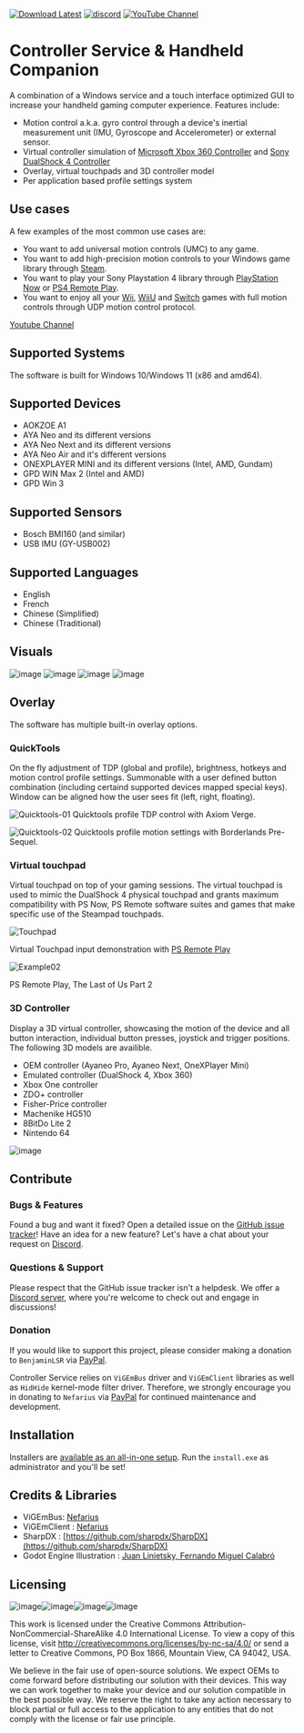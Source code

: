 [![Download Latest](https://img.shields.io/github/downloads/Valkirie/HandheldCompanion/latest/total?style=flat-square&color=orange&label=Download%20Latest)](https://github.com/Valkirie/ControllerService/releases/latest)
[![discord](https://img.shields.io/discord/1054321983166365726?color=orange&label=Discord&logo=discord&logoColor=white&style=flat-square)](https://discord.gg/znHuywFz5M)
[![YouTube Channel](https://img.shields.io/youtube/channel/subscribers/UCFLra6QVYJYeaWp2mGaq3Og?style=flat-square&color=orange&label=YouTube%20Channel&logo=youtube&logoColor=white)](https://www.youtube.com/channel/UCFLra6QVYJYeaWp2mGaq3Og)

# Controller Service & Handheld Companion

A combination of a Windows service and a touch interface optimized GUI to increase your handheld gaming computer experience. Features include:
- Motion control a.k.a. gyro control through a device's inertial measurement unit (IMU, Gyroscope and Accelerometer) or external sensor.
- Virtual controller simulation of [Microsoft Xbox 360 Controller](https://en.wikipedia.org/wiki/Xbox_360_controller) and [Sony DualShock 4 Controller](https://en.wikipedia.org/wiki/DualShock#DualShock_4)
- Overlay, virtual touchpads and 3D controller model
- Per application based profile settings system

## Use cases
A few examples of the most common use cases are:
- You want to add universal motion controls (UMC) to any game.
- You want to add high-precision motion controls to your Windows game library through [Steam](https://store.steampowered.com/controller/update/dec15).
- You want to play your Sony Playstation 4 library through [PlayStation Now](https://www.playstation.com/en-us/ps-now/) or [PS4 Remote Play](<https://remoteplay.dl.playstation.net/remoteplay/>).
- You want to enjoy all your [Wii](https://dolphin-emu.org/), [WiiU](https://cemu.info/) and [Switch](https://yuzu-emu.org/) games with full motion controls through UDP motion control protocol.

[Youtube Channel](https://www.youtube.com/channel/UCFLra6QVYJYeaWp2mGaq3Og)

## Supported Systems
The software is built for Windows 10/Windows 11 (x86 and amd64).

## Supported Devices
- AOKZOE A1
- AYA Neo and its different versions
- AYA Neo Next and its different versions
- AYA Neo Air and it's different versions
- ONEXPLAYER MINI and its different versions (Intel, AMD, Gundam)
- GPD WIN Max 2 (Intel and AMD)
- GPD Win 3

## Supported Sensors
- Bosch BMI160 (and similar)
- USB IMU (GY-USB002)

## Supported Languages
- English
- French
- Chinese (Simplified)
- Chinese (Traditional)

## Visuals
![image](https://user-images.githubusercontent.com/934757/188308169-abfcc335-39e9-44c5-ac9a-bc0e02ac7cec.png)
![image](https://user-images.githubusercontent.com/934757/188308173-6fcd01ce-eabf-4340-b2f2-a9f63a5b4072.png)
![image](https://user-images.githubusercontent.com/934757/188308180-3dc34830-4e5e-4c74-a3cf-33eee5c77cd9.png)
![image](https://user-images.githubusercontent.com/934757/188308184-e8893451-127a-48b3-be90-6229c614c317.png)

## Overlay
The software has multiple built-in overlay options. 

### QuickTools

On the fly adjustment of TDP (global and profile), brightness, hotkeys and motion control profile settings. Summonable with a user defined button combination (including certaind supported devices mapped special keys). Window can be aligned how the user sees fit (left, right, floating).

![Quicktools-01](https://user-images.githubusercontent.com/14330834/184693435-7df5ad40-ddb1-4359-9335-1a5804441dc3.png)
Quicktools profile TDP control with Axiom Verge.

![Quicktools-02](https://user-images.githubusercontent.com/14330834/184693443-117d8594-f4e5-4400-8341-2fb95b986d01.png)
Quicktools profile motion settings with Borderlands Pre-Sequel.

### Virtual touchpad

Virtual touchpad on top of your gaming sessions. The virtual touchpad is used to mimic the DualShock 4 physical touchpad and grants maximum compatibility with PS Now, PS Remote software suites and games that make specific use of the Steampad touchpads.

![Touchpad](https://thumbs.gfycat.com/DiscreteJollyBluemorphobutterfly-size_restricted.gif)

Virtual Touchpad input demonstration with [PS Remote Play](https://remoteplay.dl.playstation.net/remoteplay/lang/en/)

![Example02](https://user-images.githubusercontent.com/14330834/184550793-d81e2ec9-0271-4aae-bc44-7aeb393631ea.png)

PS Remote Play, The Last of Us Part 2

### 3D Controller

Display a 3D virtual controller, showcasing the motion of the device and all button interaction, individual button presses, joystick and trigger positions. The following 3D models are availible.
  - OEM controller (Ayaneo Pro, Ayaneo Next, OneXPlayer Mini)
  - Emulated controller (DualShock 4, Xbox 360)
  - Xbox One controller
  - ZDO+ controller
  - Fisher-Price controller
  - Machenike HG510 
  - 8BitDo Lite 2
  - Nintendo 64

![image](https://thumbs.gfycat.com/BlackandwhiteRareBorderterrier-size_restricted.gif)

## Contribute
### Bugs & Features
Found a bug and want it fixed? Open a detailed issue on the [GitHub issue tracker](../../issues)!
Have an idea for a new feature? Let's have a chat about your request on [Discord](https://discord.gg/CY6GFskwwg).

### Questions & Support
Please respect that the GitHub issue tracker isn't a helpdesk. We offer a [Discord server](https://discord.gg/CY6GFskwwg), where you're welcome to check out and engage in discussions!

### Donation
If you would like to support this project, please consider making a donation to `BenjaminLSR` via [PayPal](https://www.paypal.com/paypalme/BenjaminLSR).

Controller Service relies on `ViGEmBus` driver and `ViGEmClient` libraries as well as `HidHide` kernel-mode filter driver. Therefore, we strongly encourage you in donating to `Nefarius` via [PayPal](https://paypal.me/NefariusMaximus) for continued maintenance and development.

## Installation
Installers are [available as an all-in-one setup](../../releases/latest).
Run the `install.exe` as administrator and you'll be set!

## Credits & Libraries
- ViGEmBus: [Nefarius](https://github.com/ViGEm/ViGEmBus)
- ViGEmClient : [Nefarius](https://github.com/ViGEm/ViGEmClient)
- SharpDX : [https://github.com/sharpdx/SharpDX](https://github.com/sharpdx/SharpDX)
- Godot Engine Illustration : [Juan Linietsky, Fernando Miguel Calabró](https://github.com/godotengine/tps-demo)

## Licensing

![image](https://user-images.githubusercontent.com/934757/159507299-ee55ec0b-8c0a-41b6-8dab-a1c72589565e.png)![image](https://user-images.githubusercontent.com/934757/159507349-caf88e3f-508b-4293-ae69-9918d6ba3d75.png)![image](https://user-images.githubusercontent.com/934757/159507749-c6ce02f6-b428-4592-96ca-95084ac5669b.png)![image](https://user-images.githubusercontent.com/934757/159507875-9ee29e9d-9528-4345-9503-0e2a13faeb4c.png)

This work is licensed under the Creative Commons Attribution-NonCommercial-ShareAlike 4.0 International License. To view a copy of this license, visit http://creativecommons.org/licenses/by-nc-sa/4.0/ or send a letter to Creative Commons, PO Box 1866, Mountain View, CA 94042, USA.

We believe in the fair use of open-source solutions. We expect OEMs to come forward before distributing our solution with their devices. This way we can work together to make your device and our solution compatible in the best possible way. We reserve the right to take any action necessary to block partial or full access to the application to any entities that do not comply with the license or fair use principle.
